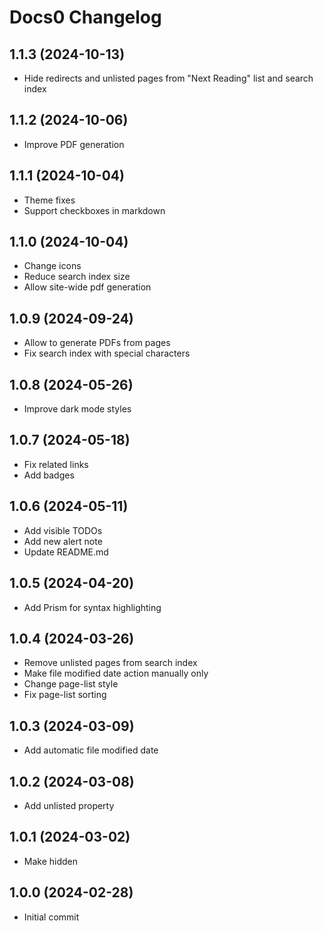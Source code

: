 # Docs0 Changelog

## 1.1.3 (2024-10-13)
- Hide redirects and unlisted pages from "Next Reading" list and search index

## 1.1.2 (2024-10-06)
- Improve PDF generation

## 1.1.1 (2024-10-04)
- Theme fixes
- Support checkboxes in markdown

## 1.1.0 (2024-10-04)
- Change icons
- Reduce search index size
- Allow site-wide pdf generation

## 1.0.9 (2024-09-24)
- Allow to generate PDFs from pages
- Fix search index with special characters

## 1.0.8 (2024-05-26)
- Improve dark mode styles

## 1.0.7 (2024-05-18)
- Fix related links
- Add badges

## 1.0.6 (2024-05-11)
- Add visible TODOs
- Add new alert note
- Update README.md

## 1.0.5 (2024-04-20)
- Add Prism for syntax highlighting

## 1.0.4 (2024-03-26)
- Remove unlisted pages from search index
- Make file modified date action manually only
- Change page-list style
- Fix page-list sorting

## 1.0.3 (2024-03-09)
- Add automatic file modified date

## 1.0.2 (2024-03-08)
- Add unlisted property

## 1.0.1 (2024-03-02)
- Make <todo> hidden

## 1.0.0 (2024-02-28)
- Initial commit